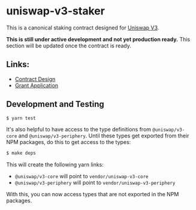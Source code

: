# uniswap-v3-staker

This is a canonical staking contract designed for [Uniswap V3](https://github.com/Uniswap/uniswap-v3-core).

**This is still under active development and not yet production ready.** This section will be updated once the contract is ready.

## Links:

* [Contract Design](docs/Design.md)
* [Grant Application](docs/Grant-Application.md)

## Development and Testing

```sh
$ yarn test
```

It's also helpful to have access to the type definitions from `@uniswap/v3-core` and `@uniswap/v3-periphery`. Until these types get exported from their NPM packages, do this to get access to the types:

```sh
$ make deps
```

This will create the following yarn links:

* `@uniswap/v3-core` will point to `vendor/uniswap-v3-core`
* `@uniswap/v3-periphery` will point to `vendor/uniswap-v3-periphery`

With this, you can now access types that are not exported in the NPM packages.